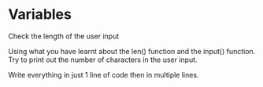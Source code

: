 <h1>Variables</h1>

Check the length of the user input

Using what you have learnt about the len() function and the input() function. Try to print out the number of characters in the user input. 

Write everything in just 1 line of code then in multiple lines.
